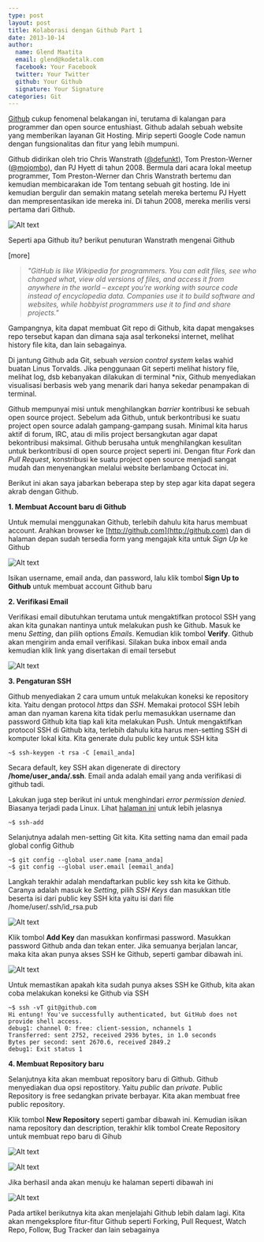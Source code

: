 ```yaml
---
type: post
layout: post
title: Kolaborasi dengan Github Part 1
date: 2013-10-14
author:
  name: Glend Maatita
  email: glend@kodetalk.com
  facebook: Your Facebook
  twitter: Your Twitter
  github: Your Github
  signature: Your Signature
categories: Git
---
```

[Github](http://github.com) cukup fenomenal belakangan ini, terutama di kalangan para programmer dan open source entushiast. Github adalah sebuah website yang memberikan layanan Git Hosting. Mirip seperti Google Code namun dengan fungsionalitas dan fitur yang lebih mumpuni.

Github didirikan oleh trio Chris Wanstrath ([@defunkt](http:/twitter.com/defunkt)), Tom Preston-Werner ([@mojombo](http:/twitter.com/mojombo)), dan PJ Hyett di tahun 2008. Bermula dari acara lokal meetup programmer, Tom Preston-Werner dan Chris Wanstrath bertemu dan kemudian membicarakan ide Tom tentang sebuah git hosting. Ide ini kemudian bergulir dan semakin matang setelah mereka bertemu PJ Hyett dan mempresentasikan ide mereka ini. Di tahun 2008, mereka merilis versi pertama dari Github.

![Alt text](/images/github.png)

Seperti apa Github itu? berikut penuturan Wanstrath mengenai Github

[more]

> *"GitHub is like Wikipedia for programmers. You can edit files, see who changed what, view old versions of files, and access it from anywhere in the world – except you’re working with source code instead of encyclopedia data. Companies use it to build software and websites, while hobbyist programmers use it to find and share projects."*

Gampangnya, kita dapat membuat Git repo di Github, kita dapat mengakses repo tersebut kapan dan dimana saja asal terkoneksi internet, melihat history file kita, dan lain sebagainya.

Di jantung Github ada Git, sebuah *version control system* kelas wahid buatan Linus Torvalds. Jika penggunaan Git seperti melihat history file, melihat log, dsb kebanyakan dilakukan di terminal *nix, Github menyediakan visualisasi berbasis web yang menarik dari hanya sekedar penampakan di terminal.

Github mempunyai misi untuk menghilangkan *barrier* kontribusi ke sebuah open source project. Sebelum ada Github, untuk berkontribusi ke suatu project open source adalah gampang-gampang susah. Minimal kita harus aktif di forum, IRC, atau di milis project bersangkutan agar dapat bekontribusi maksimal. Github berusaha untuk menghilangkan kesulitan untuk berkontribusi di open source project seperti ini. Dengan fitur *Fork* dan *Pull Request*, konstribusi ke suatu project open source menjadi sangat mudah dan menyenangkan melalui website berlambang Octocat ini.

Berikut ini akan saya jabarkan beberapa step by step agar kita dapat segera akrab dengan Github.

**1. Membuat Account baru di Github**

Untuk memulai menggunakan Github, terlebih dahulu kita harus membuat account. Arahkan browser ke [http://github.com](http://github.com) dan di halaman depan sudah tersedia form yang mengajak kita untuk *Sign Up* ke Github

![Alt text](/images/signup.png)

Isikan username, email anda, dan password, lalu klik tombol<strong> Sign Up to Github</strong> untuk membuat account Github baru

**2. Verifikasi Email**

Verifikasi email dibutuhkan terutama untuk mengaktifkan protocol SSH yang akan kita gunakan nantinya untuk melakukan push ke Github. Masuk ke menu *Setting*, dan pilih options *Emails*. Kemudian klik tombol **Verify**. Github akan mengirim anda email verifikasi. Silakan buka inbox email anda kemudian klik link yang disertakan di email tersebut

![Alt text](/images/email-verifikasi.png)

**3. Pengaturan SSH**

Github menyediakan 2 cara umum untuk melakukan koneksi ke repository kita. Yaitu dengan protocol *https* dan *SSH*. Memakai protocol SSH lebih aman dan nyaman karena kita tidak perlu memasukkan username dan password Github kita tiap kali kita melakukan Push. Untuk mengaktifkan protocol SSH di Github kita, terlebih dahulu kita harus men-setting SSH di komputer lokal kita. Kita generate dulu public key untuk SSH kita

    ~$ ssh-keygen -t rsa -C [email_anda]

Secara default, key SSH akan digenerate di directory **/home/user_anda/.ssh**. Email anda adalah email yang anda verifikasi di github tadi.

Lakukan juga step berikut ini untuk menghindari *error permission denied*. Biasanya terjadi pada Linux. Lihat [halaman ini](https://help.github.com/articles/error-agent-admitted-failure-to-sign") untuk lebih jelasnya
    
    ~$ ssh-add

Selanjutnya adalah men-setting Git kita. Kita setting nama dan email pada global config Github

    ~$ git config --global user.name [nama_anda]
    ~$ git config --global user.email [eemail_anda]

Langkah terakhir adalah mendaftarkan public key ssh kita ke Github. Caranya adalah masuk ke *Setting*, pilih *SSH Keys* dan masukkan title beserta isi dari public key SSH kita yaitu isi dari file /home/user/.ssh/id_rsa.pub

![Alt text](/images/ssh-register.png)

Klik tombol **Add Key** dan masukkan konfirmasi password. Masukkan password Github anda dan tekan enter. Jika semuanya berjalan lancar, maka kita akan punya akses SSH ke Github, seperti gambar dibawah ini.

![Alt text](/images/ssh-register-success.png)

Untuk memastikan apakah kita sudah punya akses SSH ke Github, kita akan coba melakukan koneksi ke Github via SSH

    ~$ ssh -vT git@github.com
    Hi entung! You've successfully authenticated, but GitHub does not provide shell access.
    debug1: channel 0: free: client-session, nchannels 1
    Transferred: sent 2752, received 2936 bytes, in 1.0 seconds
    Bytes per second: sent 2670.6, received 2849.2
    debug1: Exit status 1

**4. Membuat Repository baru**

Selanjutnya kita akan membuat repository baru di Github. Github menyediakan dua opsi repostitory. Yaitu *public* dan *private*. Public Repository is free sedangkan private berbayar. Kita akan membuat free public repository.

Klik tombol **New Repository** seperti gambar dibawah ini. Kemudian isikan nama repository dan description, terakhir klik tombol Create Repository untuk membuat repo baru di Gihub

![Alt text](/images/new-repo.png)

![Alt text](/images/new-repo-2.png)

Jika berhasil anda akan menuju ke halaman seperti dibawah ini

![Alt text](/images/new-repo-3.png)

Pada artikel berikutnya kita akan menjelajahi Github lebih dalam lagi. Kita akan mengeksplore fitur-fitur Github seperti Forking, Pull Request, Watch Repo, Follow, Bug Tracker dan lain sebagainya
